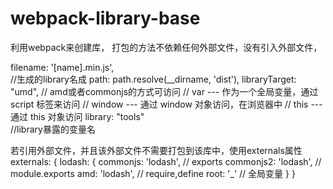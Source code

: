 # webpack-library-base

利用webpack来创建库，
打包的方法不依赖任何外部文件，没有引入外部文件，

filename: '[name].min.js',                 
//生成的library名成
path: path.resolve(__dirname, 'dist'),
libraryTarget: "umd",
// amd或者commonjs的方式可访问
// var --- 作为一个全局变量，通过 script 标签来访问
// window --- 通过 window 对象访问，在浏览器中
// this --- 通过 this 对象访问
library: "tools"  
//library暴露的变量名
      
若引用外部文件，并且该外部文件不需要打包到该库中，使用externals属性
 externals: {
    lodash: {
       commonjs: 'lodash', // exports
       commonjs2: 'lodash', // module.exports
       amd: 'lodash',  // require,define
       root: '_' // 全局变量
     }
   }
